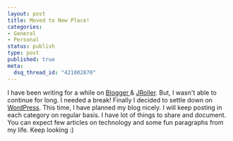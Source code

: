 ```yaml
--- 
layout: post
title: Moved to New Place!
categories: 
- General
- Personal
status: publish
type: post
published: true
meta: 
  dsq_thread_id: "421002870"
---
```


I have been writing for a while on <a href="www.blogger.com" target="_blank">Blogger </a>&amp; <a href="www.jroller.com" target="_blank">JRoller</a>. But, I wasn't able to continue for long. I needed a break! Finally I decided to settle down on <a href="www.wordperss.com" target="_blank">WordPress</a>. This time, I have planned my blog nicely. I will keep posting in each category on regular basis. I have lot of things to share and document. You can expect few articles on technology and some fun paragraphs from my life. Keep looking :)
